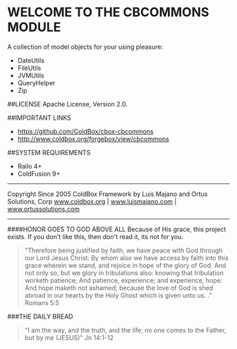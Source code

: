 # WELCOME TO THE CBCOMMONS MODULE
A collection of model objects for your using pleasure:

- DateUtils
- FileUtils
- JVMUtils
- QueryHelper
- Zip

##LICENSE
Apache License, Version 2.0.

##IMPORTANT LINKS
- https://github.com/ColdBox/cbox-cbcommons
- http://www.coldbox.org/forgebox/view/cbcommons

##SYSTEM REQUIREMENTS
- Railo 4+
- ColdFusion 9+

********************************************************************************
Copyright Since 2005 ColdBox Framework by Luis Majano and Ortus Solutions, Corp
www.coldbox.org | www.luismajano.com | www.ortussolutions.com
********************************************************************************
####HONOR GOES TO GOD ABOVE ALL
Because of His grace, this project exists. If you don't like this, then don't read it, its not for you.

>"Therefore being justified by faith, we have peace with God through our Lord Jesus Christ:
By whom also we have access by faith into this grace wherein we stand, and rejoice in hope of the glory of God.
And not only so, but we glory in tribulations also: knowing that tribulation worketh patience;
And patience, experience; and experience, hope:
And hope maketh not ashamed; because the love of God is shed abroad in our hearts by the 
Holy Ghost which is given unto us. ." Romans 5:5

###THE DAILY BREAD
 > "I am the way, and the truth, and the life; no one comes to the Father, but by me (JESUS)" Jn 14:1-12